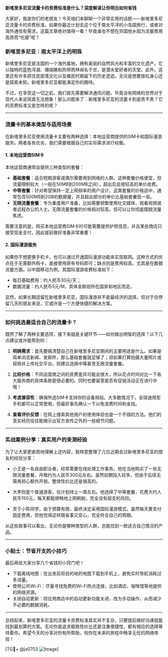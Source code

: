 **新喀里多尼亚流量卡的资费标准是什么？深度解读让你明白如何省钱**

大家好，我是你们的老朋友！今天咱们来聊聊一个非常实用的话题——新喀里多尼亚流量卡的资费标准。如果你最近计划去这个位于南太平洋的小岛国旅行，或者对海外通信有需求，这篇文章绝对值得一看！毕竟谁也不想在异国他乡因为流量费用高昂而“吃瘪”呢？

### 新喀里多尼亚：南太平洋上的明珠

新喀里多尼亚是法国的一个海外属地，拥有美丽的自然风光和丰富的文化遗产。它以独特的蓝色泻湖、珊瑚礁和热带雨林闻名于世，是潜水爱好者的天堂。此外，这里还有许多原住民部落文化以及殖民时期留下的历史遗迹。无论是想要放松身心还是探索未知，新喀里多尼亚都能满足你的期待。

不过，在享受这一切之前，我们首先需要解决通讯问题。毕竟没有网络的世界对于现代人来说简直无法想象！那么问题来了：新喀里多尼亚的流量卡到底贵不贵？它的资费标准又是怎样的呢？

---

### 流量卡的基本类型与适用场景

在新喀里多尼亚使用流量卡主要有两种选择：本地运营商提供的SIM卡和国际漫游服务。两者各有优劣，我们需要根据自己的实际需求进行权衡。

#### 1. 本地运营商SIM卡
本地运营商通常会提供三种类型的套餐：
- **基础套餐**：适合短期游客或偶尔需要用到网络的人群。这种套餐价格便宜，但流量限制较大（一般在50MB到200MB之间），超出后会按较高的单价收费。
- **中等套餐**：针对希望保持一定上网频率的用户设计。这类套餐的价格适中，通常包含500MB到2GB的数据量，并且超出部分的单价比基础套餐低一些。
- **无限流量套餐**：专为重度用户准备，比如需要频繁使用社交媒体、观看视频或者远程办公的人士。无限流量套餐的价格相对较高，但可以让你彻底摆脱流量焦虑。

需要注意的是，购买本地运营商SIM卡时可能需要提供护照信息，并且某些商店只接受现金支付，因此提前做好准备非常重要！

#### 2. 国际漫游服务
如果你不想更换手机卡，也可以通过开通国际漫游功能来实现联网。这种方式的优点在于无需额外购卡，直接使用原有号码即可；缺点则是费用较高，尤其是在数据流量方面。以中国移动为例，其国际漫游收费标准如下：
- 每日基础费用：约人民币30元/天；
- 数据流量：约人民币5元/M，具体金额视所在国家和地区而定。

显然，如果长期逗留在新喀里多尼亚，国际漫游并不是最经济的选择。但对于仅停留几天的朋友来说，它或许是一个方便快捷的解决方案。

---

### 如何挑选最适合自己的流量卡？

既然了解了两种主要选项，接下来就是关键环节——如何做出明智的选择？以下几点建议或许能帮到你：

1. **明确需求**：首先要搞清楚自己在新喀里多尼亚期间的主要用途是什么。如果是简单浏览新闻、发邮件，那么基础套餐就足够了；但如果打算拍摄大量照片或视频并上传社交平台，则建议选择中等甚至无限流量套餐。

2. **比较价格**：不同运营商之间的资费差异可能会很大，所以花点时间对比一下各大服务商的具体条款是很必要的。同时也要留意是否有促销活动正在进行中哦！

3. **考虑兼容性**：确保所选SIM卡支持你的设备频段。大多数情况下，全球通用型手机都可以正常使用，但最好事先确认一下以免浪费时间和金钱。

4. **查看评价反馈**：在网上搜索其他用户的使用体验也是一个不错的方法。他们的真实经历往往能揭示出官方宣传之外的一些细节问题。

---

### 实战案例分享：真实用户的亲测经验

为了让大家更直观地理解上述内容，我特意整理了几位近期去过新喀里多尼亚的朋友的经验分享：

- 小王是一名自由职业者，经常需要在线处理工作事务。他在当地购买了一张无限流量套餐，月租约为人民币300元左右。虽然初期投入较多，但由于后续无需再担心额外开销，整体性价比还是很高的。
  
- 大李则是个普通游客，仅计划待上一周左右。他选择了中等套餐，花费大约人民币150元，每天都能顺畅地上网刷剧，完全没有超支的风险。

- 至于小陈同学，由于预算有限，最终决定采用国际漫游模式。虽然每天要支付固定费用，但他觉得这样既省事又安心，完全符合自己的预期。

从这些故事可以看出，无论你是哪种类型的人群，总能找到一款适合自己情况的产品。

---

### 小贴士：节省开支的小技巧

最后再给大家分享几个省钱的小窍门吧！
- 下载离线地图：在出发前将目的地的地图下载到手机上，避免实时导航消耗过多流量。
- 使用公共Wi-Fi：尽量寻找免费的Wi-Fi热点连接，比如酒店、咖啡馆等地提供的网络资源。
- 关闭自动更新：将应用商店中的自动更新功能关闭，改为手动操作，从而减少不必要的数据消耗。

---

总结起来，新喀里多尼亚的流量卡资费标准其实并不复杂，只要提前做好功课就能找到最划算的方案。无论你是追求极致性价比还是注重便捷性，都有相应的选择等待着你。希望今天的分享对你有所帮助，祝你在未来的旅程中畅享无忧的网络体验！

[TG💪+ @jx0703 ![Image](https://github.com/user-attachments/assets/dbca1d08-cadb-493c-b0ec-ad6f7a83f270)]